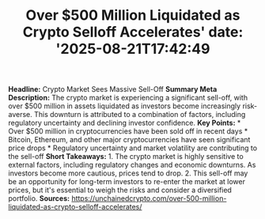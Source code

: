 ﻿---
title: "Over $500 Million Liquidated as Crypto Selloff Accelerates'
date: '2025-08-21T17:42:49"
category: "Markets"
summary: ""
slug: "over 500 million liquidated as crypto selloff accelerates"
source_urls:
  - "https://unchainedcrypto.com/over-500-million-liquidated-as-crypto-selloff-accelerates/"
seo:
  title: "Over $500 Million Liquidated as Crypto Selloff Accelerates | Hash n Hedge'
  description: '"
  keywords: ["news", "markets", "brief"]
---
**Headline:** Crypto Market Sees Massive Sell-Off  **Summary Meta Description:** The crypto market is experiencing a significant sell-off, with over $500 million in assets liquidated as investors become increasingly risk-averse. This downturn is attributed to a combination of factors, including regulatory uncertainty and declining investor confidence.  **Key Points:**  * Over $500 million in cryptocurrencies have been sold off in recent days * Bitcoin, Ethereum, and other major cryptocurrencies have seen significant price drops * Regulatory uncertainty and market volatility are contributing to the sell-off  **Short Takeaways:**  1. The crypto market is highly sensitive to external factors, including regulatory changes and economic downturns. As investors become more cautious, prices tend to drop. 2. This sell-off may be an opportunity for long-term investors to re-enter the market at lower prices, but it's essential to weigh the risks and consider a diversified portfolio.  **Sources:** https://unchainedcrypto.com/over-500-million-liquidated-as-crypto-selloff-accelerates/ 
